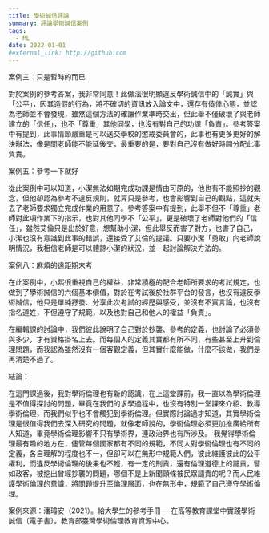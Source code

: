 ```yaml
---
title: 學術誠信評論
summary: 評論學術誠信案例
tags:
  - ML
date: 2022-01-01
#external_link: http://github.com
---
```


案例三：只是暫時的而已

對於案例的參考答案，我非常同意！此做法很明顯違反學術誠信中的「誠實」與「公平」，因其造假的行為，將不確切的資訊放入論文中，還存有僥倖心態，並認為老師並不會發現，雖然這個方法的確讓作業準時交出，但此舉不僅破壞了與老師建立的「信任」，也不「尊重」其他同學，也沒有對自己的功課「負責」。參考答案中有提到，此事情節嚴重是可以送交學校的懲戒委員會的，此事也有更多更好的解決辦法，像是問老師能不能延後交，最重要的是，要對自己沒有做好時間分配此事負責。

案例五：參考一下就好

從此案例中可以知道，小潔無法如期完成功課是情由可原的，他也有不能照抄的觀念，但他卻認為參考不違反規則，就算只是參考，也會影響到自己的觀點，這就失去了老師要求獨立完成作業的用意了。參考答案中有提到，此舉不但不「尊重」老師對此項作業下的指示，也對其他同學不「公平」，更是破壞了老師對他們的「信任」，雖然艾倫只是出於好意，想幫助小潔，但此舉反而害了對方，也害了自己，小潔也沒有意識到此事的錯誤，還接受了艾倫的提議。只要小潔「勇敢」向老師說明情況，我相信老師是可以體諒小潔的狀況，並一起討論解決方法的。

案例八：麻煩的遠距期末考

在此案例中，小熙很重視自己的權益，非常積極的配合老師所要求的考試規定，也做到了學術誠信的六個基本價值，對於在考試後於社群平台的發言，也沒有違反學術誠信，他只是單純抒發、分享此次考試的經歷與感受，並沒有不實言論，也沒有指名道姓，不但遵守了規範，以及也對自己和他人的權益「負責」。

在編輯課的討論中，我們彼此說明了自己對於抄襲、參考的定義，也討論了必須參與多少，才有資格掛名上去。而每個人的定義其實都有所不同，有些甚至上升到倫理問題，而我認為雖然沒有一個客觀定義，但其實什麼能做，什麼不該做，我們是再清楚不過了。

結論：

在這門課過後，我對學術倫理也有新的認識，在上這堂課前，我一直以為學術倫理是不值得探討的問題，畢竟在我們的求學過程中，也沒有特別一堂課來介紹、教導學術倫理，而我們似乎也不會觸犯到學術倫理。但實際討論過才知道，其實學術倫理是很值得我們去深入研究的問題，就像老師說的，學術倫理必須更加推廣給所有人知道，畢竟學術倫理影響不只有學術界，連政治界也有所涉及。
我覺得學術倫理最有趣的地方在，儘管每個國家都有不同的規範，不同人對學術倫理也有不同的定義，各自理解的程度也不一，但卻可以在無形中規範人們，彼此維護彼此的公平權利，而違反學術倫理的後果也不輕，有一定的刑責，還有倫理道德上的譴責，譬如政客，被挖出曾經抄襲的問題，哪個不是上新聞頭條被民眾譴責的呢？而人民維護學術倫理的意識，將問題提升至倫理層面，也在無形中，規範了自己遵守學術倫理。

案例來源：潘璿安（2021）。給大學生的參考手冊──在高等教育課堂中實踐學術誠信〔電子書〕。教育部臺灣學術倫理教育資源中心。
